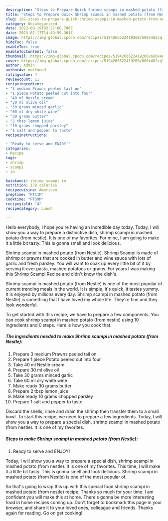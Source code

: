 ```yaml
---
description: "Steps to Prepare Quick Shrimp scampi in mashed potato (from Nestle)"
title: "Steps to Prepare Quick Shrimp scampi in mashed potato (from Nestle)"
slug: 182-steps-to-prepare-quick-shrimp-scampi-in-mashed-potato-from-nestle
category: Uncategorized
date: 2022-09-19T02:27:00.706Z
date: 2023-02-17T14:49:59.361Z
image: https://img-global.cpcdn.com/recipes/5194266522419200/680x482cq70/shrimp-scampi-in-mashed-potato-from-nestle-recipe-main-photo.jpg
hideToc: false
enableToc: true
enableTocContent: false
thumbnail: https://img-global.cpcdn.com/recipes/5194266522419200/680x482cq70/shrimp-scampi-in-mashed-potato-from-nestle-recipe-main-photo.jpg
cover: https://img-global.cpcdn.com/recipes/5194266522419200/680x482cq70/shrimp-scampi-in-mashed-potato-from-nestle-recipe-main-photo.jpg
author: Admin
authorAv: notfound
ratingvalue: 4
reviewcount: 11
recipeingredient:
- "3 medium Prawns peeled tail on"
- "1 piece Potato peeled cut into four"
- "40 ml Nestle cream"
- "30 ml olive oil"
- "30 grams minced garlic"
- "60 ml dry white wine"
- "30 grams butter"
- "2 tbsp lemon juice"
- "10 grams chopped parsley"
- "1 salt and pepper to taste"
recipeinstructions:

- "Ready to serve and ENJOY!"
categories:
- Recipe
tags:
- shrimp
- scampi
- in

katakunci: shrimp scampi in 
nutrition: 138 calories
recipecuisine: American
preptime: "PT11M"
cooktime: "PT39M"
recipeyield: "4"
recipecategory: Lunch

---
```



Hello everybody, I hope you're having an incredible day today. Today, I will show you a way to prepare a distinctive dish, shrimp scampi in mashed potato (from nestle). It is one of my favorites. For mine, I am going to make it a little bit tasty. This is gonna smell and look delicious.

Shrimp scampi in mashed potato (from Nestle). Shrimp Scampi is made of shrimp or prawns that are cooked in butter and wine sauce with lots of garlic and fresh parsley. You will want to soak up every little bit of it by serving it over pasta, mashed potatoes or grains. For years I was making this Shrimp Scampi Recipe and didn&#39;t know the dish&#39;s.

Shrimp scampi in mashed potato (from Nestle) is one of the most popular of current trending meals in the world. It is simple, it's quick, it tastes yummy. It is enjoyed by millions every day. Shrimp scampi in mashed potato (from Nestle) is something that I have loved my whole life. They're fine and they look wonderful.


To get started with this recipe, we have to prepare a few components. You can cook shrimp scampi in mashed potato (from nestle) using 10 ingredients and 0 steps. Here is how you cook that.

<!--inarticleads1-->

##### The ingredients needed to make Shrimp scampi in mashed potato (from Nestle):

1. Prepare 3 medium Prawns peeled tail on
1. Prepare 1 piece Potato peeled cut into four
1. Take 40 ml Nestle cream
1. Prepare 30 ml olive oil
1. Take 30 grams minced garlic
1. Take 60 ml dry white wine
1. Make ready 30 grams butter
1. Prepare 2 tbsp lemon juice
1. Make ready 10 grams chopped parsley
1. Prepare 1 salt and pepper to taste


Discard the shells, rinse and drain the shrimp then transfer them to a small bowl. To start this recipe, we need to prepare a few ingredients. Today, I will show you a way to prepare a special dish, shrimp scampi in mashed potato (from nestle). It is one of my favorites. 

<!--inarticleads2-->

##### Steps to make Shrimp scampi in mashed potato (from Nestle):


1. Ready to serve and ENJOY!

Today, I will show you a way to prepare a special dish, shrimp scampi in mashed potato (from nestle). It is one of my favorites. This time, I will make it a little bit tasty. This is gonna smell and look delicious. Shrimp scampi in mashed potato (from Nestle) is one of the most popular of. 

So that's going to wrap this up with this special food shrimp scampi in mashed potato (from nestle) recipe. Thanks so much for your time. I am confident you will make this at home. There's gonna be more interesting food in home recipes coming up. Don't forget to bookmark this page in your browser, and share it to your loved ones, colleague and friends. Thanks again for reading. Go on get cooking!

